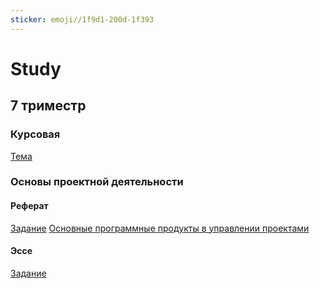 ```yaml
---
sticker: emoji//1f9d1-200d-1f393
---
```

# Study


## 7 триместр
### Курсовая
[Тема](МНМ3-2022/7%20триместр/Курсовая/Тема.md)

### Основы проектной деятельности
#### Реферат
[Задание](МНМ3-2022/7%20триместр/Основы%20проектной%20деятельности/Реферат/Задание.md)
[Основные программные продукты в управлении проектами](МНМ3-2022/7%20триместр/Основы%20проектной%20деятельности/Реферат/Основные%20программные%20продукты%20в%20управлении%20проектами.md)
#### Эссе
[Задание](МНМ3-2022/7%20триместр/Основы%20проектной%20деятельности/Эссе/Задание.md)

